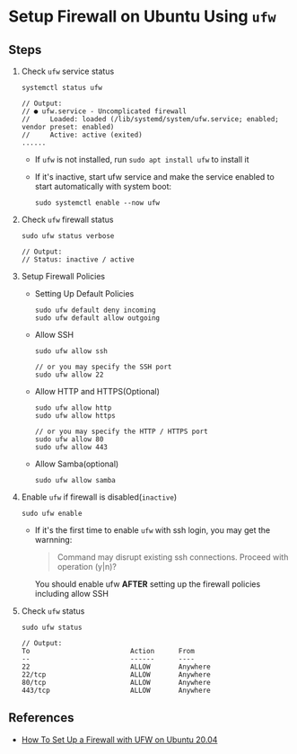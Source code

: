# Setup Firewall on Ubuntu Using `ufw`

## Steps
1. Check `ufw` service status

   ```
   systemctl status ufw

   // Output:
   // ● ufw.service - Uncomplicated firewall
   //     Loaded: loaded (/lib/systemd/system/ufw.service; enabled; vendor preset: enabled)
   //     Active: active (exited)    
   ......
   ```

   * If `ufw` is not installed, run `sudo apt install ufw` to install it
   * If it's inactive, start ufw service and make the service enabled to start automatically with system boot:

     ```
     sudo systemctl enable --now ufw
     ```

2. Check `ufw` firewall status

   ```
   sudo ufw status verbose
   
   // Output:
   // Status: inactive / active
   ```

3. Setup Firewall Policies

   * Setting Up Default Policies

     ```
     sudo ufw default deny incoming
     sudo ufw default allow outgoing
     ```
   * Allow SSH

     ```
     sudo ufw allow ssh

     // or you may specify the SSH port
     sudo ufw allow 22
     ```

   * Allow HTTP and HTTPS(Optional)

     ```
     sudo ufw allow http
     sudo ufw allow https

     // or you may specify the HTTP / HTTPS port
     sudo ufw allow 80
     sudo ufw allow 443 
     ```

   * Allow Samba(optional)

     ```
     sudo ufw allow samba
     ```

4. Enable `ufw` if firewall is disabled(`inactive`)

   ```
   sudo ufw enable
   ```

   * If it's the first time to enable `ufw` with ssh login, you may get the warnning:

     > Command may disrupt existing ssh connections. Proceed with operation (y|n)?

     You should enable ufw **AFTER** setting up the firewall policies including allow SSH

5. Check `ufw` status

   ```
   sudo ufw status

   // Output:
   To                         Action      From
   --                         ------      ----
   22                         ALLOW       Anywhere                  
   22/tcp                     ALLOW       Anywhere                  
   80/tcp                     ALLOW       Anywhere                  
   443/tcp                    ALLOW       Anywhere                  
   ```

## References
* [How To Set Up a Firewall with UFW on Ubuntu 20.04](https://www.digitalocean.com/community/tutorials/how-to-set-up-a-firewall-with-ufw-on-ubuntu-20-04)

